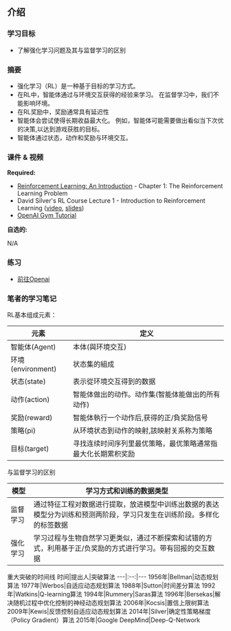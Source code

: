 ## 介绍

### 学习目标

- 了解强化学习问题及其与监督学习的区别

### 摘要
- 强化学习（RL）是一种基于目标的学习方式。
- 在RL中，智能体通过与环境交互获得的经验来学习。 在监督学习中，我们不能影响环境。
- 在RL奖励中，奖励通常具有延迟性
- 智能体会尝试使得长期收益最大化。 例如，智能体可能需要做出看似当下次优的决策,以达到游戏获胜的目标。
- 智能体通过状态，动作和奖励与环境交互。

### 课件 & 视频

**Required:**

- [Reinforcement Learning: An Introduction](http://incompleteideas.net/book/RLbook2018.pdf) - Chapter 1: The Reinforcement Learning Problem
- David Silver's RL Course Lecture 1 - Introduction to Reinforcement Learning ([video](https://www.youtube.com/watch?v=2pWv7GOvuf0), [slides](http://www0.cs.ucl.ac.uk/staff/d.silver/web/Teaching_files/intro_RL.pdf))
- [OpenAI Gym Tutorial](https://gym.openai.com/docs)

**自选的:**

N/A


### 练习

- [前往Openai](https://gym.openai.com/docs)

### 笔者的学习笔记
RL基本组成元素：


元素  |  定义
------------- | ------------- 
智能体(Agent)  |  本体(與环境交互)
环境(environment)  |  状态集的組成
状态(state)  |  表示從环境交互得到的数据
动作(action)  |  智能体做出的动作。动作集(智能体能做出的所有动作)
奖励(reward)  |  智能体執行一个动作后,获得的正/負奖励信号
策略(pi)  |  从环境状态到动作的映射,該映射关系称为策略
目标(target)  |  寻找连续时间序列里最优策略，最优策略通常指最大化长期累积奖励


与监督学习的区别

模型  |  学习方式和训练的数据类型
------------- | ------------- 
监督学习  |  通过特征工程对数据进行提取，放进模型中训练出数据的表达模型分为训练和预测两阶段，学习只发生在训练阶段。多样化的标签数据
强化学习  |  学习过程与生物自然学习更类似，通过不断探索和试错的方式，利用基于正/负奖励的方式进行学习。带有回报的交互数据

重大突破的时间线
时间|提出人|突破算法
---|:--:|---
1956年|Bellman|动态规划算法
1977年|Werbos|自适应动态规划算法
1988年|Sutton|时间差分算法
1992年|Watkins|Q-learning算法
1994年|Rummery|Saras算法
1996年|Bersekas|解决随机过程中优化控制的神经动态规划算法
2006年|Kocsis|置信上限树算法
2009年|Kewis|反馈控制自适应动态规划算法
2014年|Silver|确定性策略梯度（Policy Gradient）算法
2015年|Google DeepMind|Deep-Q-Network

